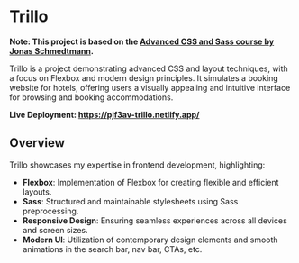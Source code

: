 # Trillo
**Note: This project is based on the [Advanced CSS and Sass course by Jonas Schmedtmann](https://www.udemy.com/course/advanced-css-and-sass/).**

Trillo is a project demonstrating advanced CSS and layout techniques, with a focus on Flexbox and modern design principles. It simulates a booking website for hotels, offering users a visually appealing and intuitive interface for browsing and booking accommodations.

**Live Deployment: https://pjf3av-trillo.netlify.app/**

## Overview
Trillo showcases my expertise in frontend development, highlighting:

- **Flexbox**: Implementation of Flexbox for creating flexible and efficient layouts.
- **Sass**: Structured and maintainable stylesheets using Sass preprocessing.
- **Responsive Design**: Ensuring seamless experiences across all devices and screen sizes.
- **Modern UI**: Utilization of contemporary design elements and smooth animations in the search bar, nav bar, CTAs, etc.
